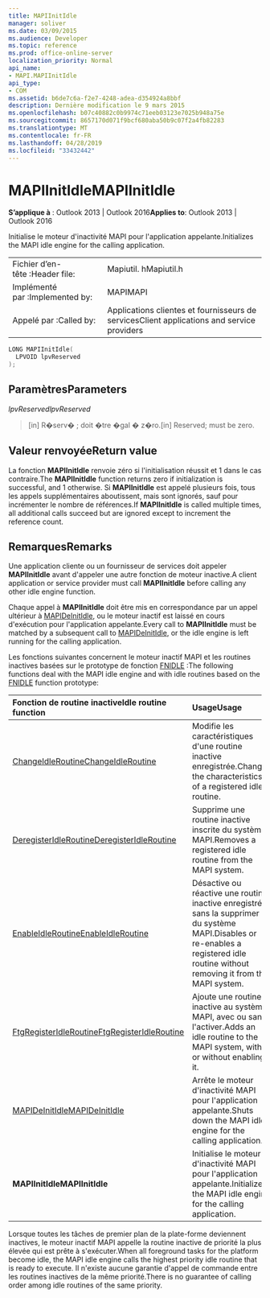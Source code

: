 ```yaml
---
title: MAPIInitIdle
manager: soliver
ms.date: 03/09/2015
ms.audience: Developer
ms.topic: reference
ms.prod: office-online-server
localization_priority: Normal
api_name:
- MAPI.MAPIInitIdle
api_type:
- COM
ms.assetid: b6de7c6a-f2e7-4248-adea-d354924a8bbf
description: Dernière modification le 9 mars 2015
ms.openlocfilehash: b07c40882c0b9974c71eeb03123e7025b948a75e
ms.sourcegitcommit: 8657170d071f9bcf680aba50b9c07f2a4fb82283
ms.translationtype: MT
ms.contentlocale: fr-FR
ms.lasthandoff: 04/28/2019
ms.locfileid: "33432442"
---
```

# <a name="mapiinitidle"></a><span data-ttu-id="fac1f-103">MAPIInitIdle</span><span class="sxs-lookup"><span data-stu-id="fac1f-103">MAPIInitIdle</span></span>

  
  
<span data-ttu-id="fac1f-104">**S’applique à** : Outlook 2013 | Outlook 2016</span><span class="sxs-lookup"><span data-stu-id="fac1f-104">**Applies to**: Outlook 2013 | Outlook 2016</span></span> 
  
<span data-ttu-id="fac1f-105">Initialise le moteur d'inactivité MAPI pour l'application appelante.</span><span class="sxs-lookup"><span data-stu-id="fac1f-105">Initializes the MAPI idle engine for the calling application.</span></span> 
  
|||
|:-----|:-----|
|<span data-ttu-id="fac1f-106">Fichier d’en-tête :</span><span class="sxs-lookup"><span data-stu-id="fac1f-106">Header file:</span></span>  <br/> |<span data-ttu-id="fac1f-107">Mapiutil. h</span><span class="sxs-lookup"><span data-stu-id="fac1f-107">Mapiutil.h</span></span>  <br/> |
|<span data-ttu-id="fac1f-108">Implémenté par :</span><span class="sxs-lookup"><span data-stu-id="fac1f-108">Implemented by:</span></span>  <br/> |<span data-ttu-id="fac1f-109">MAPI</span><span class="sxs-lookup"><span data-stu-id="fac1f-109">MAPI</span></span>  <br/> |
|<span data-ttu-id="fac1f-110">Appelé par :</span><span class="sxs-lookup"><span data-stu-id="fac1f-110">Called by:</span></span>  <br/> |<span data-ttu-id="fac1f-111">Applications clientes et fournisseurs de services</span><span class="sxs-lookup"><span data-stu-id="fac1f-111">Client applications and service providers</span></span>  <br/> |
   
```cpp
LONG MAPIInitIdle(
  LPVOID lpvReserved
);
```

## <a name="parameters"></a><span data-ttu-id="fac1f-112">Paramètres</span><span class="sxs-lookup"><span data-stu-id="fac1f-112">Parameters</span></span>

 <span data-ttu-id="fac1f-113">_lpvReserved_</span><span class="sxs-lookup"><span data-stu-id="fac1f-113">_lpvReserved_</span></span>
  
> <span data-ttu-id="fac1f-114">[in] R�serv� ; doit �tre �gal � z�ro.</span><span class="sxs-lookup"><span data-stu-id="fac1f-114">[in] Reserved; must be zero.</span></span>
    
## <a name="return-value"></a><span data-ttu-id="fac1f-115">Valeur renvoyée</span><span class="sxs-lookup"><span data-stu-id="fac1f-115">Return value</span></span>

<span data-ttu-id="fac1f-116">La fonction **MAPIInitIdle** renvoie zéro si l'initialisation réussit et 1 dans le cas contraire.</span><span class="sxs-lookup"><span data-stu-id="fac1f-116">The **MAPIInitIdle** function returns zero if initialization is successful, and 1 otherwise.</span></span> <span data-ttu-id="fac1f-117">Si **MAPIInitIdle** est appelé plusieurs fois, tous les appels supplémentaires aboutissent, mais sont ignorés, sauf pour incrémenter le nombre de références.</span><span class="sxs-lookup"><span data-stu-id="fac1f-117">If **MAPIInitIdle** is called multiple times, all additional calls succeed but are ignored except to increment the reference count.</span></span> 
  
## <a name="remarks"></a><span data-ttu-id="fac1f-118">Remarques</span><span class="sxs-lookup"><span data-stu-id="fac1f-118">Remarks</span></span>

<span data-ttu-id="fac1f-119">Une application cliente ou un fournisseur de services doit appeler **MAPIInitIdle** avant d'appeler une autre fonction de moteur inactive.</span><span class="sxs-lookup"><span data-stu-id="fac1f-119">A client application or service provider must call **MAPIInitIdle** before calling any other idle engine function.</span></span> 
  
<span data-ttu-id="fac1f-120">Chaque appel à **MAPIInitIdle** doit être mis en correspondance par un appel ultérieur à [MAPIDeInitIdle](mapideinitidle.md), ou le moteur inactif est laissé en cours d'exécution pour l'application appelante.</span><span class="sxs-lookup"><span data-stu-id="fac1f-120">Every call to **MAPIInitIdle** must be matched by a subsequent call to [MAPIDeInitIdle](mapideinitidle.md), or the idle engine is left running for the calling application.</span></span> 
  
<span data-ttu-id="fac1f-121">Les fonctions suivantes concernent le moteur inactif MAPI et les routines inactives basées sur le prototype de fonction [FNIDLE](fnidle.md) :</span><span class="sxs-lookup"><span data-stu-id="fac1f-121">The following functions deal with the MAPI idle engine and with idle routines based on the [FNIDLE](fnidle.md) function prototype:</span></span> 
  
|<span data-ttu-id="fac1f-122">**Fonction de routine inactive**</span><span class="sxs-lookup"><span data-stu-id="fac1f-122">**Idle routine function**</span></span>|<span data-ttu-id="fac1f-123">**Usage**</span><span class="sxs-lookup"><span data-stu-id="fac1f-123">**Usage**</span></span>|
|:-----|:-----|
|[<span data-ttu-id="fac1f-124">ChangeIdleRoutine</span><span class="sxs-lookup"><span data-stu-id="fac1f-124">ChangeIdleRoutine</span></span>](changeidleroutine.md) <br/> |<span data-ttu-id="fac1f-125">Modifie les caractéristiques d'une routine inactive enregistrée.</span><span class="sxs-lookup"><span data-stu-id="fac1f-125">Changes the characteristics of a registered idle routine.</span></span>  <br/> |
|[<span data-ttu-id="fac1f-126">DeregisterIdleRoutine</span><span class="sxs-lookup"><span data-stu-id="fac1f-126">DeregisterIdleRoutine</span></span>](deregisteridleroutine.md) <br/> |<span data-ttu-id="fac1f-127">Supprime une routine inactive inscrite du système MAPI.</span><span class="sxs-lookup"><span data-stu-id="fac1f-127">Removes a registered idle routine from the MAPI system.</span></span>  <br/> |
|[<span data-ttu-id="fac1f-128">EnableIdleRoutine</span><span class="sxs-lookup"><span data-stu-id="fac1f-128">EnableIdleRoutine</span></span>](enableidleroutine.md) <br/> |<span data-ttu-id="fac1f-129">Désactive ou réactive une routine inactive enregistrée sans la supprimer du système MAPI.</span><span class="sxs-lookup"><span data-stu-id="fac1f-129">Disables or re-enables a registered idle routine without removing it from the MAPI system.</span></span>  <br/> |
|[<span data-ttu-id="fac1f-130">FtgRegisterIdleRoutine</span><span class="sxs-lookup"><span data-stu-id="fac1f-130">FtgRegisterIdleRoutine</span></span>](ftgregisteridleroutine.md) <br/> |<span data-ttu-id="fac1f-131">Ajoute une routine inactive au système MAPI, avec ou sans l'activer.</span><span class="sxs-lookup"><span data-stu-id="fac1f-131">Adds an idle routine to the MAPI system, with or without enabling it.</span></span>  <br/> |
|[<span data-ttu-id="fac1f-132">MAPIDeInitIdle</span><span class="sxs-lookup"><span data-stu-id="fac1f-132">MAPIDeInitIdle</span></span>](mapideinitidle.md) <br/> |<span data-ttu-id="fac1f-133">Arrête le moteur d'inactivité MAPI pour l'application appelante.</span><span class="sxs-lookup"><span data-stu-id="fac1f-133">Shuts down the MAPI idle engine for the calling application.</span></span>  <br/> |
|<span data-ttu-id="fac1f-134">**MAPIInitIdle**</span><span class="sxs-lookup"><span data-stu-id="fac1f-134">**MAPIInitIdle**</span></span> <br/> |<span data-ttu-id="fac1f-135">Initialise le moteur d'inactivité MAPI pour l'application appelante.</span><span class="sxs-lookup"><span data-stu-id="fac1f-135">Initializes the MAPI idle engine for the calling application.</span></span>  <br/> |
   
<span data-ttu-id="fac1f-136">Lorsque toutes les tâches de premier plan de la plate-forme deviennent inactives, le moteur inactif MAPI appelle la routine inactive de priorité la plus élevée qui est prête à s'exécuter.</span><span class="sxs-lookup"><span data-stu-id="fac1f-136">When all foreground tasks for the platform become idle, the MAPI idle engine calls the highest priority idle routine that is ready to execute.</span></span> <span data-ttu-id="fac1f-137">Il n'existe aucune garantie d'appel de commande entre les routines inactives de la même priorité.</span><span class="sxs-lookup"><span data-stu-id="fac1f-137">There is no guarantee of calling order among idle routines of the same priority.</span></span> 
  

